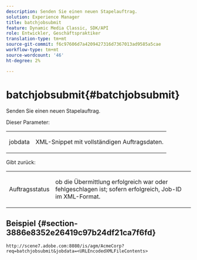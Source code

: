 ```yaml
---
description: Senden Sie einen neuen Stapelauftrag.
solution: Experience Manager
title: batchjobsubmit
feature: Dynamic Media Classic, SDK/API
role: Entwickler, Geschäftspraktiker
translation-type: tm+mt
source-git-commit: f6c97606d7a4209427316d7367013ad9585a5cae
workflow-type: tm+mt
source-wordcount: '46'
ht-degree: 2%

---
```



# batchjobsubmit{#batchjobsubmit}

Senden Sie einen neuen Stapelauftrag.

Dieser Parameter:

<table id="simpletable_11A94D630A21426F9A1CEF5EB3B9E789"> 
 <tr class="strow"> 
  <td class="stentry"> <p> <span class="codeph"> jobdata  </span> </p> </td> 
  <td class="stentry"> <p>XML-Snippet mit vollständigen Auftragsdaten. </p> </td> 
 </tr> 
</table>

Gibt zurück:

<table id="simpletable_7C82E4A8520440F5A5ABBC1BCB286AB2"> 
 <tr class="strow"> 
  <td class="stentry"> <p>Auftragsstatus </p> </td> 
  <td class="stentry"> <p>ob die Übermittlung erfolgreich war oder fehlgeschlagen ist; sofern erfolgreich, Job-ID im XML-Format. </p> </td> 
 </tr> 
</table>

## Beispiel {#section-3886e8352e26419c97b24df21ca7f6fd}

`http://scene7.adobe.com:8080/is/agm/AcmeCorp?req=batchjobsubmit&jobdata=<URLEncodedXMLFileContents>`

